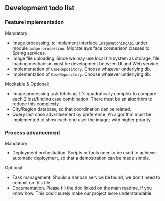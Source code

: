 ## Development todo list

### Feature implementation

Mandatory:

* Image processing, to implement interface `ImageMatchingApi` under module `image-processing`. Migrate aws face comparison classes to Spring services.
* Image file uploading. Since we may use local file system as storage, file loading mechanism must be development between UI and Web service.
* Implementation of `CaseRepository`. Choose whatever underlying db.
* Implementation of `CaseRepository`. Choose whatever underlying db.

Mockable & Optional:

* Image processing task fetching. It's quadratically complex to compare each 2 lost/finding case combination. There must be an algorithm to reduce this complexity.
* City/Region database, so that coordination can be related.
* Query lost case advertisement by preference. An algorithm must be implemented to show each end user the images with higher priority.

### Process advancement

Mandatory:

* Deployment orchestration. Scripts or tools need to be used to achieve automatic deployment, so that a demostration can be made simple.

Optional:

* Task management. Should a Kanban service be found, we don't need to commit on this file.
* Documentation. Please fill the doc linked on the main readme, if you know how. This could surely make our project more understandable.